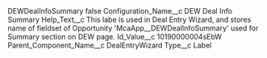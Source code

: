 <?xml version="1.0" encoding="UTF-8"?>
<CustomMetadata xmlns="http://soap.sforce.com/2006/04/metadata" xmlns:xsi="http://www.w3.org/2001/XMLSchema-instance" xmlns:xsd="http://www.w3.org/2001/XMLSchema">
    <label>DEWDealInfoSummary</label>
    <protected>false</protected>
    <values>
        <field>Configuration_Name__c</field>
        <value xsi:type="xsd:string">DEW Deal Info Summary</value>
    </values>
    <values>
        <field>Help_Text__c</field>
        <value xsi:type="xsd:string">This labe is used in Deal Entry Wizard, and stores name of fieldset of Opportunity &apos;McaApp__DEWDealInfoSummary&apos; used for Summary section on DEW page.</value>
    </values>
    <values>
        <field>Id_Value__c</field>
        <value xsi:type="xsd:string">10190000004sEbW</value>
    </values>
    <values>
        <field>Parent_Component_Name__c</field>
        <value xsi:type="xsd:string">DealEntryWizard</value>
    </values>
    <values>
        <field>Type__c</field>
        <value xsi:type="xsd:string">Label</value>
    </values>
</CustomMetadata>
